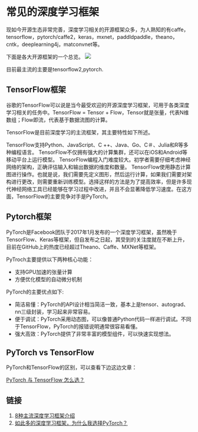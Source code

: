 # 常见的深度学习框架

现如今开源生态非常完善，深度学习相关的开源框架众多，为人熟知的有caffe，tensorflow，pytorch/caffe2，keras，mxnet，paddldpaddle，theano，cntk，deeplearning4j，matconvnet等。

下面是各大开源框架的一个总览。
![](/images/dp-01.jpeg)

目前最主流的主要是tensorflow2,pytorch.

## TensorFlow框架

谷歌的TensorFlow可以说是当今最受欢迎的开源深度学习框架，可用于各类深度学习相关的任务中。TensorFlow = Tensor + Flow，Tensor就是张量，代表N维数组；Flow即流，代表基于数据流图的计算。

TensorFlow是目前深度学习的主流框架，其主要特性如下所述。

TensorFlow支持Python、JavaScript、C ++、Java、Go、C＃、Julia和R等多种编程语言。
TensorFlow不仅拥有强大的计算集群，还可以在iOS和Android等移动平台上运行模型。
TensorFlow编程入门难度较大。初学者需要仔细考虑神经网络的架构，正确评估输入和输出数据的维度和数量。
TensorFlow使用静态计算图进行操作。也就是说，我们需要先定义图形，然后运行计算，如果我们需要对架构进行更改，则需要重新训练模型。选择这样的方法是为了提高效率，但是许多现代神经网络工具已经能够在学习过程中改进，并且不会显著降低学习速度。在这方面，TensorFlow的主要竞争对手是PyTorch。


## Pytorch框架

PyTorch是Facebook团队于2017年1月发布的一个深度学习框架，虽然晚于TensorFlow、Keras等框架，但自发布之日起，其受到的关注度就在不断上升，目前在GitHub上的热度已经超过Theano、Caffe、MXNet等框架。

PyTroch主要提供以下两种核心功能：

- 支持GPU加速的张量计算
- 方便优化模型的自动微分机制


PyTorch的主要优点如下:

- 简洁易懂：PyTorch的API设计相当简洁一致，基本上是tensor、autograd、nn三级封装，学习起来非常容易。
- 便于调试：PyTorch采用动态图，可以像普通Python代码一样进行调试。不同于TensorFlow，PyTorch的报错说明通常很容易看懂。
- 强大高效：PyTorch提供了非常丰富的模型组件，可以快速实现想法。

## PyTorch vs TensorFlow

PyTorch和TensorFlow的区别，可以查看下边这边文章：

[PyTorch 与 TensorFlow 怎么选？](https://cloud.tencent.com/developer/article/2084384)


## 链接
1. [8种主流深度学习框架介绍](https://zhuanlan.zhihu.com/p/438250737)
2. [如此多的深度学习框架，为什么我选择PyTorch？](https://cloud.tencent.com/developer/article/1643061)